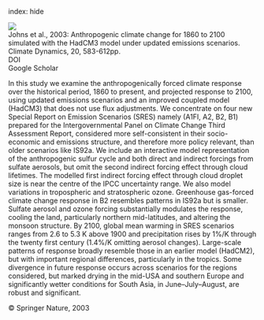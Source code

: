 index: hide

<div class="Citation">
    <div class="Citation-thumb CitationThumb-linked"  data-href="https://doi.org/10.1007/s00382-002-0296-y">
      <img src="https://static.claimspace.cloud/climate-study-static/refs/thumbs/5/Johns_et_al_2003-thumb.png" />
    </div>

  <div class="Citation-body">
    <div class="Citation-text">Johns et al., 2003: Anthropogenic climate change for 1860 to 2100 simulated with the HadCM3 model under updated emissions scenarios. <span class="Article-journal">Climate Dynamics, </span><span class="Article-volume">20, </span>583-612pp.</div>
    <div class="Citation-links">
      <div class="CitationLink" data-href="https://doi.org/10.1007/s00382-002-0296-y">
        <div class="CitationLink-icon CitationLink-Doi"></div>
        <div class="CitationLink-text">DOI</div>
      </div>
      <div class="CitationLink" data-href="https://scholar.google.com/scholar?q=10.1007/s00382-002-0296-y">
        <div class="CitationLink-icon CitationLink-Scholar"></div>
        <div class="CitationLink-text">Google Scholar</div>
      </div>
    </div>
  </div>
</div>

In this study we examine the anthropogenically forced climate response over the historical period, 1860 to present, and projected response to 2100, using updated emissions scenarios and an improved coupled model (HadCM3) that does not use flux adjustments. We concentrate on four new Special Report on Emission Scenarios (SRES) namely (A1FI, A2, B2, B1) prepared for the Intergovernmental Panel on Climate Change Third Assessment Report, considered more self-consistent in their socio-economic and emissions structure, and therefore more policy relevant, than older scenarios like IS92a. We include an interactive model representation of the anthropogenic sulfur cycle and both direct and indirect forcings from sulfate aerosols, but omit the second indirect forcing effect through cloud lifetimes. The modelled first indirect forcing effect through cloud droplet size is near the centre of the IPCC uncertainty range. We also model variations in tropospheric and stratospheric ozone. Greenhouse gas-forced climate change response in B2 resembles patterns in IS92a but is smaller. Sulfate aerosol and ozone forcing substantially modulates the response, cooling the land, particularly northern mid-latitudes, and altering the monsoon structure. By 2100, global mean warming in SRES scenarios ranges from 2.6 to 5.3 K above 1900 and precipitation rises by 1%/K through the twenty first century (1.4%/K omitting aerosol changes). Large-scale patterns of response broadly resemble those in an earlier model (HadCM2), but with important regional differences, particularly in the tropics. Some divergence in future response occurs across scenarios for the regions considered, but marked drying in the mid-USA and southern Europe and significantly wetter conditions for South Asia, in June–July–August, are robust and significant.

<div class="Citation-copy">
&copy; Springer Nature, 2003
</div>